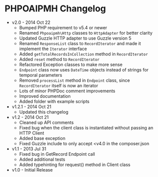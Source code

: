 PHPOAIPMH Changelog
===================

* v2.0 - 2014 Oct 22
  - Bumped PHP requirement to v5.4 or newer
  - Renamed `Phpoaipmh\Http` classes to `HttpAdapter` for better clarity
  - Updated  Guzzle HTTP adapter to use Guzzle version 5
  - Renamed `ResponseList` class to `RecordIterator` and made it implement the `Iterator` interface
  - Added `getTotalRecordsInCollection` method in `RecordIterator`
  - Added `reset` method to `RecordIterator`
  - Refactored Exception classes to make more sense
  - `Endpoint` class now uses `DateTime` objects instead of strings for temporal parameters
  - Removed `processList` method in `Endpoint` class, since `RecordIterator` itself is now an iterator
  - Lots of minor PHPDoc comment improvements
  - Improved documentation
  - Added folder with example scripts 
* v1.2.1 - 2014 Oct 21
  - Updated this changelog
* v1.2 - 2014 Oct 21
  - Cleaned up API comments
  - Fixed bug when the client class is instantiated without passing an HTTP Client
  - Added base exception
  - Fixed Guzzle include to only accept <v4.0 in the composer.json
* v1.1 - 2013 Jul 31
  - Fixed bug in GetRecord Endpoint call
  - Added additional tests
  - Added typehinting for request() method in Client class
* v1.0 - Initial Release